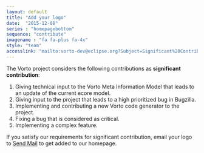 ```yaml
---
layout: default
title: "Add your logo"
date:  "2015-12-08"
series : "homepagebottom"
sequence: "contribute"
imagename : "fa fa-plus fa-4x"
style: "team"
accesslink: "mailto:vorto-dev@eclipse.org?Subject=Significant%20Contribution"
---
```


The Vorto project considers the following contributions as <b>significant contribution</b>:

1. Giving technical input to the Vorto Meta Information Model that leads to an update of the current ecore model.
2. Giving input to the project that leads to a high prioritized bug in Bugzilla.
3. Implementing and contributing a new Vorto code generator to the project.
4. Fixing a bug that is considered as critical.
5. Implementing a complex feature.

If you satisfy our requirements for significant contribution, email your logo to <a href="mailto:vorto-dev@eclipse.org?Subject=Significant%20Contribution" target="_top">Send Mail</a> to get added to our homepage.